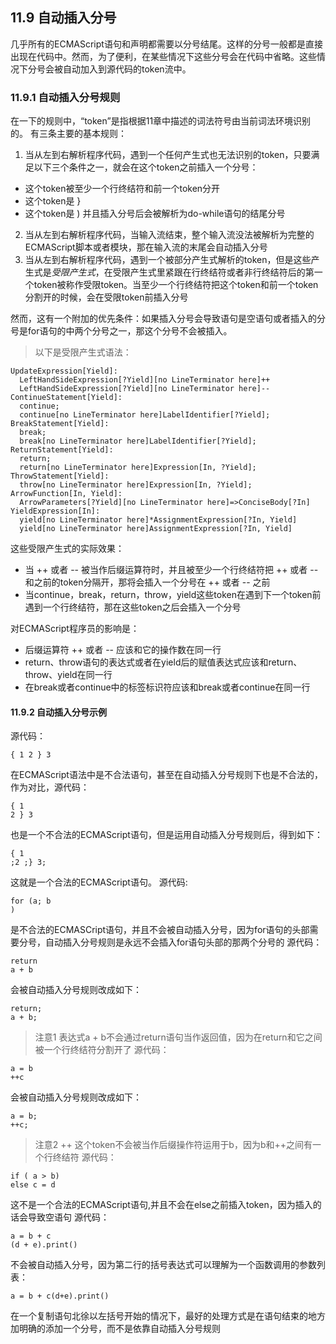 ## 11.9 自动插入分号
几乎所有的ECMAScript语句和声明都需要以分号结尾。这样的分号一般都是直接出现在代码中。然而，为了便利，在某些情况下这些分号会在代码中省略。这些情况下分号会被自动加入到源代码的token流中。
### 11.9.1 自动插入分号规则
在一下的规则中，“token”是指根据11章中描述的词法符号由当前词法环境识别的。
有三条主要的基本规则：

1. 当从左到右解析程序代码，遇到一个任何产生式也无法识别的token，只要满足以下三个条件之一，就会在这个token之前插入一个分号：
  * 这个token被至少一个行终结符和前一个token分开
  * 这个token是 }
  * 这个token是 ) 并且插入分号后会被解析为do-while语句的结尾分号
2. 当从左到右解析程序代码，当输入流结束，整个输入流没法被解析为完整的ECMAScript脚本或者模块，那在输入流的末尾会自动插入分号
3. 当从左到右解析程序代码，遇到一个被部分产生式解析的token，但是这些产生式是*受限产生式*，在受限产生式里紧跟在行终结符或者非行终结符后的第一个token被称作受限token。当至少一个行终结符把这个token和前一个token分割开的时候，会在受限token前插入分号

然而，这有一个附加的优先条件：如果插入分号会导致语句是空语句或者插入的分号是for语句的中两个分号之一，那这个分号不会被插入。

>以下是受限产生式语法：
```
UpdateExpression[Yield]:
  LeftHandSideExpression[?Yield][no LineTerminator here]++
  LeftHandSideExpression[?Yield][no LineTerminator here]--
ContinueStatement[Yield]:
  continue;
  continue[no LineTerminator here]LabelIdentifier[?Yield];
BreakStatement[Yield]:
  break;
  break[no LineTerminator here]LabelIdentifier[?Yield];
ReturnStatement[Yield]:
  return;
  return[no LineTerminator here]Expression[In, ?Yield];
ThrowStatement[Yield]:
  throw[no LineTerminator here]Expression[In, ?Yield];
ArrowFunction[In, Yield]:
  ArrowParameters[?Yield][no LineTerminator here]=>ConciseBody[?In]
YieldExpression[In]:
  yield[no LineTerminator here]*AssignmentExpression[?In, Yield]
  yield[no LineTerminator here]AssignmentExpression[?In, Yield]
```

这些受限产生式的实际效果：
* 当 ++ 或者 -- 被当作后缀运算符时，并且被至少一个行终结符把 ++ 或者 -- 和之前的token分隔开，那将会插入一个分号在 ++ 或者 -- 之前
* 当continue，break，return，throw，yield这些token在遇到下一个token前遇到一个行终结符，那在这些token之后会插入一个分号

对ECMAScript程序员的影响是：
* 后缀运算符 ++ 或者 -- 应该和它的操作数在同一行
* return、throw语句的表达式或者在yield后的赋值表达式应该和return、throw、yield在同一行
* 在break或者continue中的标签标识符应该和break或者continue在同一行

#### 11.9.2 自动插入分号示例
源代码：
```
{ 1 2 } 3
```
在ECMAScript语法中是不合法语句，甚至在自动插入分号规则下也是不合法的，作为对比，源代码：
```
{ 1 
2 } 3
```
也是一个不合法的ECMAScript语句，但是运用自动插入分号规则后，得到如下：
```
{ 1 
;2 ;} 3;
```
这就是一个合法的ECMAScript语句。
源代码:
```
for (a; b
)
```
是不合法的ECMASCript语句，并且不会被自动插入分号，因为for语句的头部需要分号，自动插入分号规则是永远不会插入for语句头部的那两个分号的
源代码：
```
return
a + b
```
会被自动插入分号规则改成如下：
```
return;
a + b;
```
>注意1 表达式a + b不会通过return语句当作返回值，因为在return和它之间被一个行终结符分割开了
源代码：
```
a = b
++c
```
会被自动插入分号规则改成如下：
```
a = b;
++c;
```
>注意2 ++ 这个token不会被当作后缀操作符运用于b，因为b和++之间有一个行终结符
源代码：
```
if ( a > b)
else c = d
```
这不是一个合法的ECMAScript语句,并且不会在else之前插入token，因为插入的话会导致空语句
源代码：
```
a = b + c
(d + e).print()
```
不会被自动插入分号，因为第二行的括号表达式可以理解为一个函数调用的参数列表：
```
a = b + c(d+e).print()
```
在一个复制语句北徐以左括号开始的情况下，最好的处理方式是在语句结束的地方加明确的添加一个分号，而不是依靠自动插入分号规则
